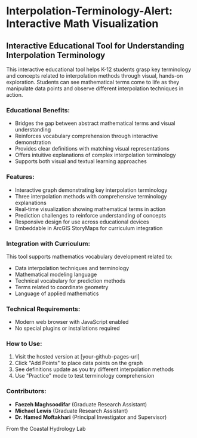 # Interpolation-Terminology-Alert: Interactive Math Visualization

## Interactive Educational Tool for Understanding Interpolation Terminology

This interactive educational tool helps K-12 students grasp key terminology and concepts related to interpolation methods through visual, hands-on exploration. Students can see mathematical terms come to life as they manipulate data points and observe different interpolation techniques in action.

### Educational Benefits:
- Bridges the gap between abstract mathematical terms and visual understanding
- Reinforces vocabulary comprehension through interactive demonstration
- Provides clear definitions with matching visual representations
- Offers intuitive explanations of complex interpolation terminology
- Supports both visual and textual learning approaches

### Features:
- Interactive graph demonstrating key interpolation terminology
- Three interpolation methods with comprehensive terminology explanations
- Real-time visualization showing mathematical terms in action
- Prediction challenges to reinforce understanding of concepts
- Responsive design for use across educational devices
- Embeddable in ArcGIS StoryMaps for curriculum integration

### Integration with Curriculum:
This tool supports mathematics vocabulary development related to:
- Data interpolation techniques and terminology
- Mathematical modeling language
- Technical vocabulary for prediction methods
- Terms related to coordinate geometry
- Language of applied mathematics

### Technical Requirements:
- Modern web browser with JavaScript enabled
- No special plugins or installations required

### How to Use:
1. Visit the hosted version at [your-github-pages-url]
2. Click "Add Points" to place data points on the graph
3. See definitions update as you try different interpolation methods
4. Use "Practice" mode to test terminology comprehension

### Contributors:
- **Faezeh Maghsoodifar** (Graduate Research Assistant)
- **Michael Lewis** (Graduate Research Assistant)
- **Dr. Hamed Moftakhari** (Principal Investigator and Supervisor)

From the Coastal Hydrology Lab
